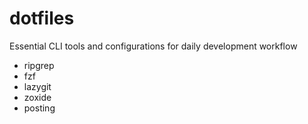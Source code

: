 # dotfiles

Essential CLI tools and configurations for daily development workflow

- ripgrep
- fzf
- lazygit
- zoxide
- posting
